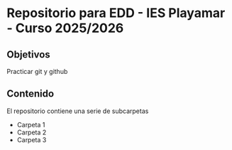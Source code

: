 # Repositorio para EDD - IES Playamar - Curso 2025/2026

## Objetivos

Practicar git y github 

## Contenido

El repositorio contiene una serie de subcarpetas
* Carpeta 1
* Carpeta 2
* Carpeta 3
